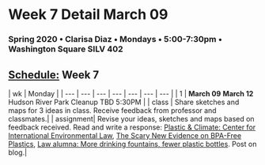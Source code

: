 # Week 7 Detail March 09

### Spring 2020 • Clarisa Diaz • Mondays • 5:00-7:30pm • Washington Square SILV 402

## [Schedule:](./) Week 7

| wk | Monday |
| --- | --- | --- | --- | --- | --- | --- |
| 1 | **March 09**   **March 12** Hudson River Park Cleanup TBD 5:30PM | 
| class | Share sketches and maps for 3 ideas in class. Receive feedback from professor and classmates.| 
| assignment| Revise your ideas, sketches and maps based on feedback received. Read and write a response: [Plastic & Climate: Center for International Environmental Law](https://www.ciel.org/plasticandclimate/), [The Scary New Evidence on BPA-Free Plastics](https://www.motherjones.com/environment/2014/03/tritan-certichem-eastman-bpa-free-plastic-safe/), [Law alumna: More drinking fountains, fewer plastic bottles](https://law.tulane.edu/news/law-alumna-more-drinking-fountains-fewer-plastic-bottles). Post on blog.|  


